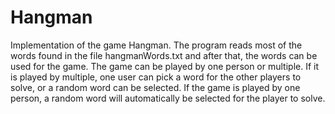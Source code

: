 # Hangman
Implementation of the game Hangman. The program reads most of the words found in the file hangmanWords.txt and after that, the words can be used for the game. The game can be played by one person or multiple. If it is played by multiple, one user can pick a word for the other players to solve, or a random word can be selected. If the game is played by one person, a random word will automatically be selected for the player to solve.
